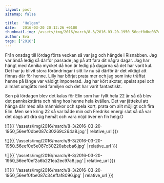 ```yaml
---
layout: post
sitemap: false

title:  "Helgen"
date:   2016-03-20 20:12:26 +0100
thumbnail-img: /assets/img/2016/march/8-3/2016-03-20-1950_56eef0dbe087c30269c264a8.jpg
author: Eva
tags: ["2016"]
---
```


Från onsdag till lördag förra veckan så var jag och hängde i Risnabben. Jag var ändå ledig så därför passade jag på att fara dit några dagar. Jag har hängt med Annika mycket då hon är ledig på dagarna så det har varit kul. Det har ju blivit stora förändringar i sitt liv nu så därför är det viktigt att finnas där för henne. Lilly har börjat prata mer och jag som inte träffat henne på länge var väldigt imponerad. Jag har kört skoter, spelat spel och allmänt umgåtts med familjen och det har varit fantastiskt. 

Sen på lördagen blev det kalas för Elin som har fyllt hela 22 år så då blev det pannkakstårta och häng hos henne hela kvällen. Det var jättekul att hänga där med alla människor och spela kort, prata om allt möjligt och fira Elin. Men sen kring 22 så var både min och Fredriks energi slut så då var det dags att dra sig hemåt och vara nöjd över en fin helg:D

![]({{ '/assets/img/2016/march/8-3/2016-03-20-1950_56eef0dbe087c30269c264a8.jpg'  | relative_url }})

![]({{ '/assets/img/2016/march/8-3/2016-03-20-1950_56eef0e5e087c30220abeba6.jpg'  | relative_url }})

![]({{ '/assets/img/2016/march/8-3/2016-03-20-1950_56eef0ef2a6b221ea2ec97a8.jpg'  | relative_url }})

![]({{ '/assets/img/2016/march/8-3/2016-03-20-1950_56eef0fbe087c34effaf8096.jpg'  | relative_url }})

